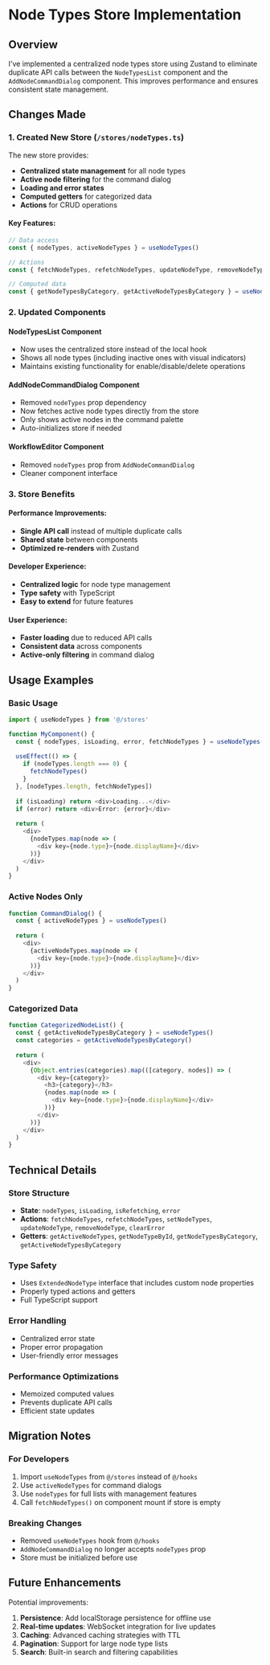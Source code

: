 # Node Types Store Implementation

## Overview

I've implemented a centralized node types store using Zustand to eliminate duplicate API calls between the `NodeTypesList` component and the `AddNodeCommandDialog` component. This improves performance and ensures consistent state management.

## Changes Made

### 1. Created New Store (`/stores/nodeTypes.ts`)

The new store provides:
- **Centralized state management** for all node types
- **Active node filtering** for the command dialog
- **Loading and error states**
- **Computed getters** for categorized data
- **Actions** for CRUD operations

#### Key Features:
```typescript
// Data access
const { nodeTypes, activeNodeTypes } = useNodeTypes()

// Actions
const { fetchNodeTypes, refetchNodeTypes, updateNodeType, removeNodeType } = useNodeTypes()

// Computed data
const { getNodeTypesByCategory, getActiveNodeTypesByCategory } = useNodeTypes()
```

### 2. Updated Components

#### NodeTypesList Component
- Now uses the centralized store instead of the local hook
- Shows all node types (including inactive ones with visual indicators)
- Maintains existing functionality for enable/disable/delete operations

#### AddNodeCommandDialog Component
- Removed `nodeTypes` prop dependency
- Now fetches active node types directly from the store
- Only shows active nodes in the command palette
- Auto-initializes store if needed

#### WorkflowEditor Component
- Removed `nodeTypes` prop from `AddNodeCommandDialog`
- Cleaner component interface

### 3. Store Benefits

#### Performance Improvements:
- **Single API call** instead of multiple duplicate calls
- **Shared state** between components
- **Optimized re-renders** with Zustand

#### Developer Experience:
- **Centralized logic** for node type management
- **Type safety** with TypeScript
- **Easy to extend** for future features

#### User Experience:
- **Faster loading** due to reduced API calls
- **Consistent data** across components
- **Active-only filtering** in command dialog

## Usage Examples

### Basic Usage
```typescript
import { useNodeTypes } from '@/stores'

function MyComponent() {
  const { nodeTypes, isLoading, error, fetchNodeTypes } = useNodeTypes()
  
  useEffect(() => {
    if (nodeTypes.length === 0) {
      fetchNodeTypes()
    }
  }, [nodeTypes.length, fetchNodeTypes])
  
  if (isLoading) return <div>Loading...</div>
  if (error) return <div>Error: {error}</div>
  
  return (
    <div>
      {nodeTypes.map(node => (
        <div key={node.type}>{node.displayName}</div>
      ))}
    </div>
  )
}
```

### Active Nodes Only
```typescript
function CommandDialog() {
  const { activeNodeTypes } = useNodeTypes()
  
  return (
    <div>
      {activeNodeTypes.map(node => (
        <div key={node.type}>{node.displayName}</div>
      ))}
    </div>
  )
}
```

### Categorized Data
```typescript
function CategorizedNodeList() {
  const { getActiveNodeTypesByCategory } = useNodeTypes()
  const categories = getActiveNodeTypesByCategory()
  
  return (
    <div>
      {Object.entries(categories).map(([category, nodes]) => (
        <div key={category}>
          <h3>{category}</h3>
          {nodes.map(node => (
            <div key={node.type}>{node.displayName}</div>
          ))}
        </div>
      ))}
    </div>
  )
}
```

## Technical Details

### Store Structure
- **State**: `nodeTypes`, `isLoading`, `isRefetching`, `error`
- **Actions**: `fetchNodeTypes`, `refetchNodeTypes`, `setNodeTypes`, `updateNodeType`, `removeNodeType`, `clearError`
- **Getters**: `getActiveNodeTypes`, `getNodeTypeById`, `getNodeTypesByCategory`, `getActiveNodeTypesByCategory`

### Type Safety
- Uses `ExtendedNodeType` interface that includes custom node properties
- Properly typed actions and getters
- Full TypeScript support

### Error Handling
- Centralized error state
- Proper error propagation
- User-friendly error messages

### Performance Optimizations
- Memoized computed values
- Prevents duplicate API calls
- Efficient state updates

## Migration Notes

### For Developers
1. Import `useNodeTypes` from `@/stores` instead of `@/hooks`
2. Use `activeNodeTypes` for command dialogs
3. Use `nodeTypes` for full lists with management features
4. Call `fetchNodeTypes()` on component mount if store is empty

### Breaking Changes
- Removed `useNodeTypes` hook from `@/hooks`
- `AddNodeCommandDialog` no longer accepts `nodeTypes` prop
- Store must be initialized before use

## Future Enhancements

Potential improvements:
1. **Persistence**: Add localStorage persistence for offline use
2. **Real-time updates**: WebSocket integration for live updates
3. **Caching**: Advanced caching strategies with TTL
4. **Pagination**: Support for large node type lists
5. **Search**: Built-in search and filtering capabilities